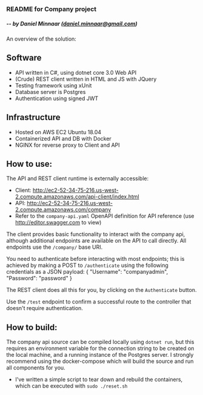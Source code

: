 ### README for Company project
##### -- by Daniel Minnaar (daniel.minnaar@gmail.com)

An overview of the solution:
## Software
* API written in C#, using dotnet core 3.0 Web API
* (Crude) REST client written in HTML and JS with JQuery
* Testing framework using xUnit
* Database server is Postgres
* Authentication using signed JWT

## Infrastructure
* Hosted on AWS EC2 Ubuntu 18.04
* Containerized API and DB with Docker
* NGINX for reverse proxy to Client and API

## How to use:
The API and REST client runtime is externally accessible:
* Client: http://ec2-52-34-75-216.us-west-2.compute.amazonaws.com/api-client/index.html
* API: http://ec2-52-34-75-216.us-west-2.compute.amazonaws.com/company
* Refer to the `company-api.yaml` OpenAPI definition for API reference (use http://editor.swagger.com to view)

The client provides basic functionality to interact with the company api, although additional endpoints are available on the API to call directly. All endpoints use the `/company/` base URI.

You need to authenticate before interacting with most endpoints; this is achieved by making a POST to `/authenticate` using the following credentials as a JSON payload:
{
   "Username": "companyadmin",
   "Password": "password"
}

The REST client does all this for you, by clicking on the `Authenticate` button.

Use the `/test` endpoint to confirm a successful route to the controller that doesn't require authentication.

## How to build:
The company api source can be compiled locally using `dotnet run`, but this requires an environment variable for the connection string to be created on the local machine, and a running instance of the Postgres server. I strongly recommend using the docker-compose which will build the source and run all components for you.

* I've written a simple script to tear down and rebuild the containers, which can be executed with `sudo ./reset.sh`
